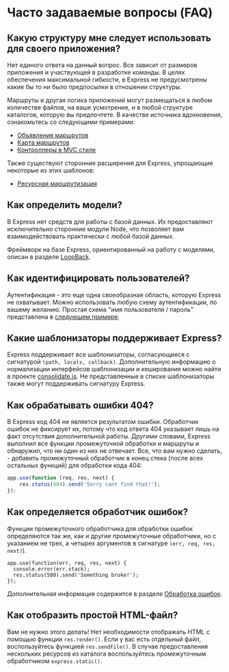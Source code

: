 # Часто задаваемые вопросы (FAQ)

## Какую структуру мне следует использовать для своего приложения?

Нет единого ответа на данный вопрос. Все зависит от размеров приложения и участвующей в разработке команды. В целях обеспечения максимальной гибкости, в Express не предусмотрены какие бы то ни было предпосылки в отношении структуры.

Маршруты и другая логика приложений могут размещаться в любом количестве файлов, на ваше усмотрение, и в любой структуре каталогов, которую вы предпочтете. В качестве источника вдохновения, ознакомьтесь со следующими примерами:

-   [Объявления маршрутов](https://github.com/strongloop/express/blob/4.13.1/examples/route-separation/index.js#L32-47)
-   [Карта маршрутов](https://github.com/strongloop/express/blob/4.13.1/examples/route-map/index.js#L52-L66)
-   [Контроллеры в MVC стиле](https://github.com/strongloop/express/tree/master/examples/mvc)

Также существуют сторонние расширения для Express, упрощающие некоторые из этих шаблонов:

-   [Ресурсная маршрутизация](https://github.com/expressjs/express-resource)

## Как определить модели?

В Express нет средств для работы с базой данных. Их предоставляют исключительно сторонние модули Node, что позволяет вам взаимодействовать практически с любой базой данных.

Фреймворк на базе Express, ориентированный на работу с моделями, описан в разделе [LoopBack](http://loopback.io).

## Как идентифицировать пользователей?

Аутентификация - это еще одна своеобразная область, которую Express не охватывает. Можно использовать любую схему аутентификации, по вашему желанию. Простая схема "имя пользователя / пароль" представлена в [следующем примере](https://github.com/strongloop/express/tree/master/examples/auth).

## Какие шаблонизаторы поддерживает Express?

Express поддерживает все шаблонизаторы, согласующиеся с сигнатурой `(path, locals, callback)`. Дополнительную информацию о нормализации интерфейсов шаблонизации и кеширования можно найти в проекте [consolidate.js](https://github.com/visionmedia/consolidate.js). Не представленные в списке шаблонизаторы также могут поддерживать сигнатуру Express.

## Как обрабатывать ошибки 404?

В Express код 404 не является результатом ошибки. Обработчик ошибок не фиксирует их, потому что код ответа 404 указывает лишь на факт отсутствия дополнительной работы. Другими словами, Express выполнил все функции промежуточной обработки и маршруты и обнаружил, что ни один из них не отвечает. Все, что вам нужно сделать, - добавить промежуточный обработчик в конец стека (после всех остальных функций) для обработки кода 404:

```js
app.use(function (req, res, next) {
    res.status(404).send('Sorry cant find that!');
});
```

## Как определяется обработчик ошибок?

Функции промежуточного обработчика для обработки ошибок определяются так же, как и другие промежуточные обработчики, но с указанием не трех, а четырех аргументов в сигнатуре `(err, req, res, next)`).

```
app.use(function(err, req, res, next) {
  console.error(err.stack);
  res.status(500).send('Something broke!');
});
```

Дополнительная информация содержится в разделе [Обработка ошибок](error-handling.md).

## Как отобразить простой HTML-файл?

Вам не нужно этого делать! Нет необходимости отображать HTML с помощью функции `res.render()`. Если у вас есть отдельный файл, воспользуйтесь функцией `res.sendFile()`. В случае предоставления нескольких ресурсов из каталога воспользуйтесь промежуточным обработчиком `express.static()`.

